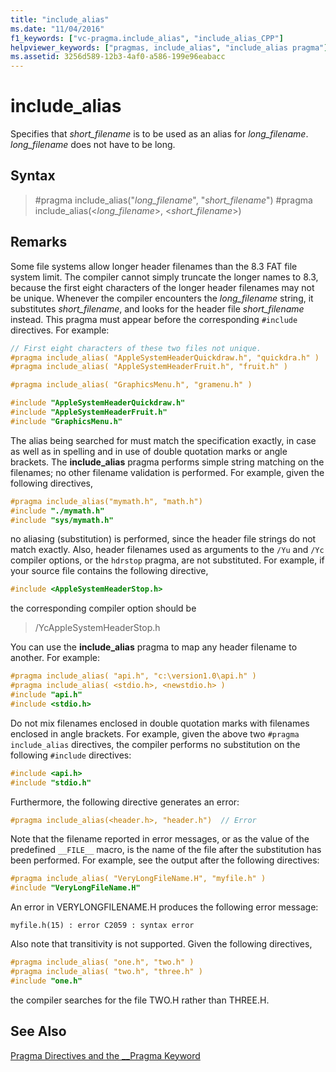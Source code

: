 ```yaml
---
title: "include_alias"
ms.date: "11/04/2016"
f1_keywords: ["vc-pragma.include_alias", "include_alias_CPP"]
helpviewer_keywords: ["pragmas, include_alias", "include_alias pragma"]
ms.assetid: 3256d589-12b3-4af0-a586-199e96eabacc
---
```

# include_alias

Specifies that *short_filename* is to be used as an alias for *long_filename*. *long_filename* does not have to be long.

## Syntax

> #pragma include_alias("*long_filename*", "*short_filename*")
> #pragma include_alias(<*long_filename*>, <*short_filename*>)

## Remarks

Some file systems allow longer header filenames than the 8.3 FAT file system limit. The compiler cannot simply truncate the longer names to 8.3, because the first eight characters of the longer header filenames may not be unique. Whenever the compiler encounters the *long_filename* string, it substitutes *short_filename*, and looks for the header file *short_filename* instead. This pragma must appear before the corresponding `#include` directives. For example:

```cpp
// First eight characters of these two files not unique.
#pragma include_alias( "AppleSystemHeaderQuickdraw.h", "quickdra.h" )
#pragma include_alias( "AppleSystemHeaderFruit.h", "fruit.h" )

#pragma include_alias( "GraphicsMenu.h", "gramenu.h" )

#include "AppleSystemHeaderQuickdraw.h"
#include "AppleSystemHeaderFruit.h"
#include "GraphicsMenu.h"
```

The alias being searched for must match the specification exactly, in case as well as in spelling and in use of double quotation marks or angle brackets. The **include_alias** pragma performs simple string matching on the filenames; no other filename validation is performed. For example, given the following directives,

```cpp
#pragma include_alias("mymath.h", "math.h")
#include "./mymath.h"
#include "sys/mymath.h"
```

no aliasing (substitution) is performed, since the header file strings do not match exactly. Also, header filenames used as arguments to the `/Yu` and `/Yc` compiler options, or the `hdrstop` pragma, are not substituted. For example, if your source file contains the following directive,

```cpp
#include <AppleSystemHeaderStop.h>
```

the corresponding compiler option should be

> /YcAppleSystemHeaderStop.h

You can use the **include_alias** pragma to map any header filename to another. For example:

```cpp
#pragma include_alias( "api.h", "c:\version1.0\api.h" )
#pragma include_alias( <stdio.h>, <newstdio.h> )
#include "api.h"
#include <stdio.h>
```

Do not mix filenames enclosed in double quotation marks with filenames enclosed in angle brackets. For example, given the above two `#pragma include_alias` directives, the compiler performs no substitution on the following `#include` directives:

```cpp
#include <api.h>
#include "stdio.h"
```

Furthermore, the following directive generates an error:

```cpp
#pragma include_alias(<header.h>, "header.h")  // Error
```

Note that the filename reported in error messages, or as the value of the predefined `__FILE__` macro, is the name of the file after the substitution has been performed. For example, see the output after the following directives:

```cpp
#pragma include_alias( "VeryLongFileName.H", "myfile.h" )
#include "VeryLongFileName.H"
```

An error in VERYLONGFILENAME.H produces the following error message:

```Output
myfile.h(15) : error C2059 : syntax error
```

Also note that transitivity is not supported. Given the following directives,

```cpp
#pragma include_alias( "one.h", "two.h" )
#pragma include_alias( "two.h", "three.h" )
#include "one.h"
```

the compiler searches for the file TWO.H rather than THREE.H.

## See Also

[Pragma Directives and the __Pragma Keyword](../preprocessor/pragma-directives-and-the-pragma-keyword.md)

